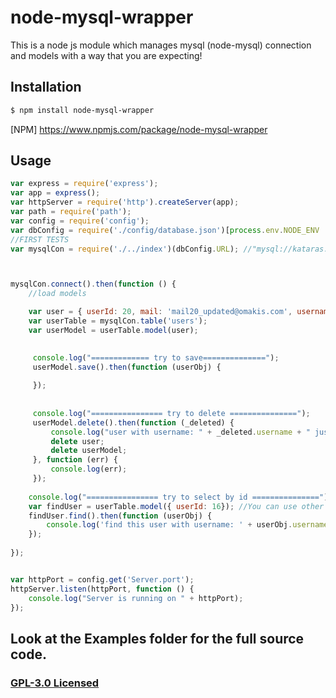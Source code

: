 # node-mysql-wrapper

This is a node js module which manages mysql (node-mysql) connection and models with a way that you are expecting! 

## Installation

```sh
$ npm install node-mysql-wrapper
```

[NPM] https://www.npmjs.com/package/node-mysql-wrapper

## Usage

```js
var express = require('express');
var app = express();
var httpServer = require('http').createServer(app);
var path = require('path');
var config = require('config');
var dbConfig = require('./config/database.json')[process.env.NODE_ENV || 'development'];
//FIRST TESTS
var mysqlCon = require('./../index')(dbConfig.URL); //"mysql://kataras:pass@127.0.0.1/taglub?debug=false&charset=utf8"



mysqlCon.connect().then(function () {
    //load models

    var user = { userId: 20, mail: 'mail20_updated@omakis.com', username: 'an updated20 username', password: 'a pass', noInDatabaseProperty: 'something else that must NOT shown as column below!' };
    var userTable = mysqlCon.table('users');
    var userModel = userTable.model(user);

    
     console.log("============= try to save==============");
     userModel.save().then(function (userObj) {
         
     });
    
       
     console.log("================ try to delete ===============");
     userModel.delete().then(function (_deleted) {
         console.log("user with username: " + _deleted.username + " just deleted from db");
         delete user;
         delete userModel;
     }, function (err) {
         console.log(err);
     });
    
    console.log("================ try to select by id ===============");
    var findUser = userTable.model({ userId: 16}); //You can use other property rathen than primary key, also you can use more than one property.
    findUser.find().then(function (userObj) {
        console.log('find this user with username: ' + userObj.username);
    }); 
  
});


var httpPort = config.get('Server.port');
httpServer.listen(httpPort, function () {
    console.log("Server is running on " + httpPort);
});

```

## Look at the Examples folder for the full source code.


### [GPL-3.0 Licensed](LICENSE)

[downloads-url]: https://www.npmjs.com/package/node-mysql-wrapper
